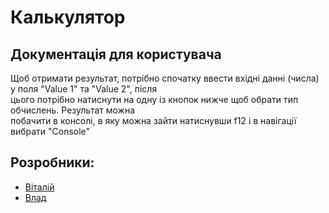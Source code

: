 # Калькулятор

## Документація для користувача

Щоб отримати результат, потрібно спочатку ввести вхідні данні (числа) у поля "Value 1" та "Value 2", після  
цього потрібно натиснути на одну із кнопок нижче щоб обрати тип обчислень. Результат можна  
побачити в консолі, в яку можна зайти натиснувши f12 і в навігації вибрати "Console"  




## Розробники:
* [Віталій](https://github.com/vitaliy-martynyuk)
* [Влад](https://github.com/jemoy0)
